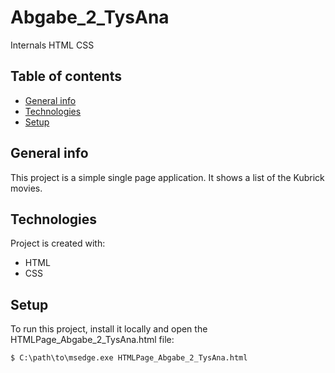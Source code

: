 # Abgabe_2_TysAna
Internals HTML CSS

## Table of contents
* [General info](#general-info)
* [Technologies](#technologies)
* [Setup](#setup)

## General info
This project is a simple single page application. It shows a list of the Kubrick movies.
	
## Technologies
Project is created with:
* HTML
* CSS

## Setup
To run this project, install it locally and open the HTMLPage_Abgabe_2_TysAna.html file:

```
$ C:\path\to\msedge.exe HTMLPage_Abgabe_2_TysAna.html
```
